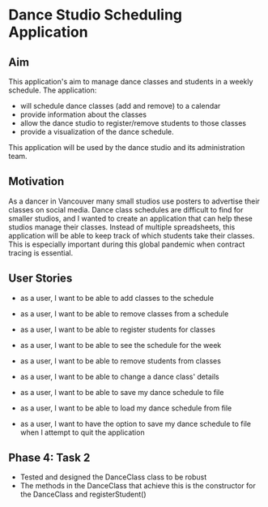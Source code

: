 # Dance Studio Scheduling Application

## Aim
This application's aim to manage dance classes and students in a weekly schedule.
The application:
 - will schedule dance classes (add and remove) to a calendar 
 - provide information about the classes
 - allow the dance studio to register/remove students to those classes
  - provide a visualization of the dance schedule. 

This application will be used by the dance studio and its administration team.
## Motivation
As a dancer in Vancouver many small studios use posters to advertise their classes on social media. Dance class
schedules are difficult to find for smaller studios, and I wanted to create an application that can help these studios 
manage their classes. Instead of multiple spreadsheets, this application will be able to keep track of which students
take their classes. This is especially important during this global pandemic when contract tracing is essential.

## User Stories
- as a user, I want to be able to add classes to the schedule
- as a user, I want to be able to remove classes from a schedule
- as a user, I want to be able to register students for classes
- as a user, I want to be able to see the schedule for the week
- as a user, I want to be able to remove students from classes
- as a user, I want to be able to change a dance class' details

- as a user, I want to be able to save my dance schedule to file
- as a user, I want to be able to load my dance schedule from file
- as a user, I want to have the option to save my dance schedule to file when I attempt to quit the application

## Phase 4: Task 2
- Tested and designed the DanceClass class to be robust
- The methods in the DanceClass that achieve this is the constructor for the DanceClass and registerStudent()
